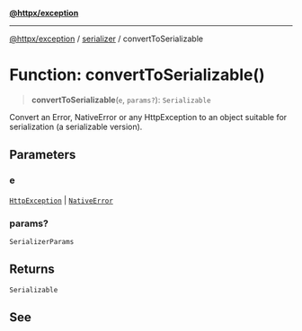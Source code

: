 [**@httpx/exception**](../../README.md)

***

[@httpx/exception](../../README.md) / [serializer](../README.md) / convertToSerializable

# Function: convertToSerializable()

> **convertToSerializable**(`e`, `params?`): `Serializable`

Convert an Error, NativeError or any HttpException to
an object suitable for serialization (a serializable version).

## Parameters

### e

[`HttpException`](../../base/classes/HttpException.md) | [`NativeError`](../type-aliases/NativeError.md)

### params?

`SerializerParams`

## Returns

`Serializable`

## See
